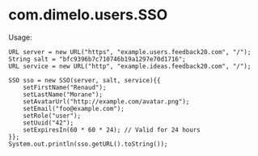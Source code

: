 # com.dimelo.users.SSO

Usage:
    
    URL server = new URL("https", "example.users.feedback20.com", "/");
    String salt = "bfc9396b7c710746b19a1297e70d1716";
    URL service = new URL("http", "example.ideas.feedback20.com", "/");
    
    SSO sso = new SSO(server, salt, service){{
        setFirstName("Renaud");
        setLastName("Morane");
        setAvatarUrl("http://example.com/avatar.png");
        setEmail("foo@example.com");
        setRole("user");
        setUuid("42");
        setExpiresIn(60 * 60 * 24); // Valid for 24 hours
    }};
    System.out.println(sso.getURL().toString());
